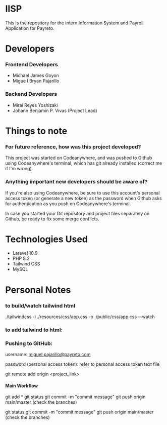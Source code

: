 # IISP

This is the repository for the Intern Information System and Payroll Application for Payreto.

# Developers
### Frontend Developers
- Michael James Goyon
- Migue l Bryan Pajarillo

### Backend Developers
- Mirai Reyes Yoshizaki
- Johann Benjamin P. Vivas (Project Lead)

# Things to note
### For future reference, how was this project developed?
This project was started on Codeanywhere, and was pushed to Github using Codeanywhere's terminal, which has git already installed (correct me if I'm wrong).

### Anything important new developers should be aware of?
If you're also using Codeanywhere, be sure to use this account's personal access token (or generate a new token) as the password when Github asks for authentication as you push on Codeanywhere's terminal.

In case you started your Git repository and project files separately on Github, be ready to fix some merge conflicts.

# Technologies Used

- Laravel 10.9
- PHP 8.2
- Tailwind CSS
- MySQL


# Personal Notes
### to build/watch tailwind html

./tailwindcss -i ./resources/css/app.css -o ./public/css/app.css --watch



### to add tailwind to html:
  <link rel="stylesheet" href="/css/app.css" >

### Pushing to GitHub:  
username: miguel.pajarillo@payreto.com

password (personal access token): 
refer to personal access token text file

git remote add origin <project_link>

#### Main Workflow
git add *
git status 
git commit -m "commit message"
git push origin main/master (check the branches)

git status 
git commit -m "commit message"
git push origin main/master (check the branches)

